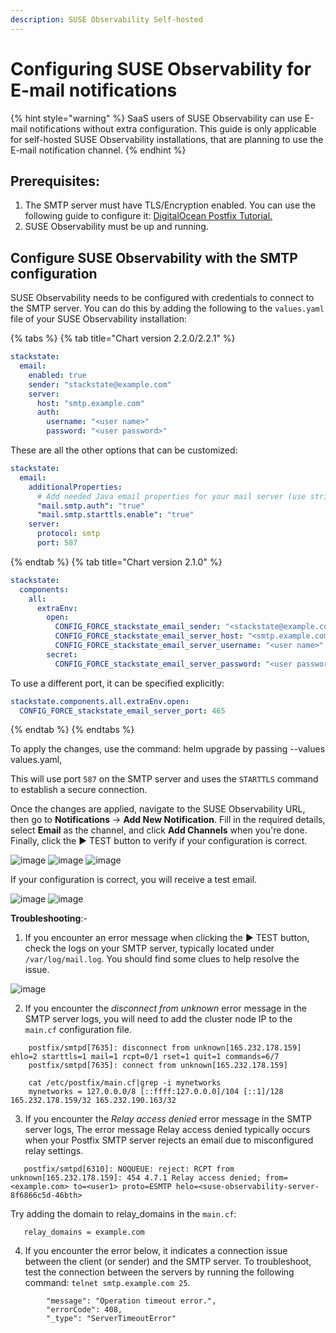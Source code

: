 ```yaml
---
description: SUSE Observability Self-hosted
---
```


# Configuring SUSE Observability for E-mail notifications

{% hint style="warning" %}
SaaS users of SUSE Observability can use E-mail notifications without extra configuration. This guide is only applicable for self-hosted SUSE Observability installations, that are planning to use the E-mail notification channel.
{% endhint %}

## Prerequisites:
1) The SMTP server must have TLS/Encryption enabled. You can use the following guide to configure it: [DigitalOcean Postfix Tutorial.](https://www.digitalocean.com/community/tutorials/how-to-install-and-configure-postfix-as-a-send-only-smtp-server-on-ubuntu-18-04)
2) SUSE Observability must be up and running.

## Configure SUSE Observability with the SMTP configuration

SUSE Observability needs to be configured with credentials to connect to the SMTP server. You can do this by adding the following to the `values.yaml` file of your SUSE Observability installation:

{% tabs %}
{% tab title="Chart version 2.2.0/2.2.1" %}

```yaml
stackstate:
  email:
    enabled: true
    sender: "stackstate@example.com"
    server:
      host: "smtp.example.com"
      auth:
        username: "<user name>"
        password: "<user password>"
```
These are all the other options that can be customized:

```yaml
stackstate:
  email:
    additionalProperties: 
      # Add needed Java email properties for your mail server (use string values), defaults are: 
      "mail.smtp.auth": "true"
      "mail.smtp.starttls.enable": "true"
    server:
      protocol: smtp
      port: 587
```
{% endtab %}
{% tab title="Chart version 2.1.0" %}
 
```yaml
stackstate:
  components:
    all:
      extraEnv:
        open:
          CONFIG_FORCE_stackstate_email_sender: "<stackstate@example.com>"
          CONFIG_FORCE_stackstate_email_server_host: "<smtp.example.com>"
          CONFIG_FORCE_stackstate_email_server_username: "<user name>"
        secret:
          CONFIG_FORCE_stackstate_email_server_password: "<user password>"
```
To use a different port, it can be specified explicitly:

```yaml
stackstate.components.all.extraEnv.open:
  CONFIG_FORCE_stackstate_email_server_port: 465
```

{% endtab %}
{% endtabs %}


To apply the changes, use the command: helm upgrade by passing --values values.yaml,

This will use port `587` on the SMTP server and uses the `STARTTLS` command to establish a secure connection.


Once the changes are applied, navigate to the SUSE Observability URL, then go to **Notifications** → **Add New Notification**. 
Fill in the required details, select **Email** as the channel, and click **Add Channels** when you're done.
Finally, click the ▶️ TEST button to verify if your configuration is correct.

![image](https://github.com/user-attachments/assets/7affa8c3-596c-477d-9591-6140fee1c431)
![image](https://github.com/user-attachments/assets/6827310e-f991-4ade-9f24-78c1f5dac282)
![image](https://github.com/user-attachments/assets/0b5c730f-51bf-403f-926c-a5d1ebe283bd)

If your configuration is correct, you will receive a test email.

![image](https://github.com/user-attachments/assets/6034f6b4-9254-4005-844f-f6fe2c52436e)
![image](https://github.com/user-attachments/assets/bfef3caf-19c2-47eb-bad9-38913afeb984)

**Troubleshooting**:- 
1) If you encounter an error message when clicking the ▶️ TEST button, check the logs on your SMTP server, typically located under `/var/log/mail.log`. You should find some clues to help resolve the issue.
   
![image](https://github.com/user-attachments/assets/85af37e9-86ec-4668-9cbf-d8430d07071c)

2) If you encounter the _disconnect from unknown_ error message in the SMTP server logs, you will need to add the cluster node IP to the `main.cf` configuration file.
   
```
    postfix/smtpd[7635]: disconnect from unknown[165.232.178.159] ehlo=2 starttls=1 mail=1 rcpt=0/1 rset=1 quit=1 commands=6/7 
    postfix/smtpd[7635]: connect from unknown[165.232.178.159]
```
```
    cat /etc/postfix/main.cf|grep -i mynetworks
    mynetworks = 127.0.0.0/8 [::ffff:127.0.0.0]/104 [::1]/128 165.232.178.159/32 165.232.190.163/32
```
3) If you encounter the _Relay access denied_ error message in the SMTP server logs, The error message Relay access denied typically occurs when your Postfix SMTP server rejects an email due to misconfigured relay settings. 
```
   postfix/smtpd[6310]: NOQUEUE: reject: RCPT from unknown[165.232.178.159]: 454 4.7.1 Relay access denied; from=<example.com> to=<user1> proto=ESMTP helo=<suse-observability-server-8f6866c5d-46bth>
```
   Try adding the domain to relay_domains in the `main.cf`: 
```
   relay_domains = example.com
```
4. If you encounter the error below, it indicates a connection issue between the client (or sender) and the SMTP server. To troubleshoot, test the connection between the servers by running the following command: `telnet smtp.example.com 25`.
```
        "message": "Operation timeout error.",
        "errorCode": 408,
        "_type": "ServerTimeoutError"
```
